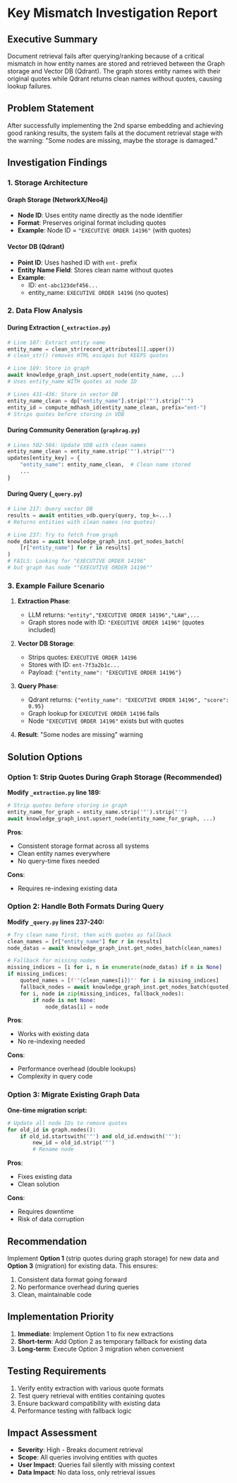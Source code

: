 # Key Mismatch Investigation Report

## Executive Summary
Document retrieval fails after querying/ranking because of a critical mismatch in how entity names are stored and retrieved between the Graph storage and Vector DB (Qdrant). The graph stores entity names with their original quotes while Qdrant returns clean names without quotes, causing lookup failures.

## Problem Statement
After successfully implementing the 2nd sparse embedding and achieving good ranking results, the system fails at the document retrieval stage with the warning: "Some nodes are missing, maybe the storage is damaged."

## Investigation Findings

### 1. Storage Architecture

#### Graph Storage (NetworkX/Neo4j)
- **Node ID**: Uses entity name directly as the node identifier
- **Format**: Preserves original format including quotes
- **Example**: Node ID = `"EXECUTIVE ORDER 14196"` (with quotes)

#### Vector DB (Qdrant)
- **Point ID**: Uses hashed ID with `ent-` prefix
- **Entity Name Field**: Stores clean name without quotes
- **Example**:
  - ID: `ent-abc123def456...`
  - entity_name: `EXECUTIVE ORDER 14196` (no quotes)

### 2. Data Flow Analysis

#### During Extraction (`_extraction.py`)
```python
# Line 107: Extract entity name
entity_name = clean_str(record_attributes[1].upper())
# clean_str() removes HTML escapes but KEEPS quotes

# Line 189: Store in graph
await knowledge_graph_inst.upsert_node(entity_name, ...)
# Uses entity_name WITH quotes as node ID

# Lines 431-436: Store in vector DB
entity_name_clean = dp["entity_name"].strip('"').strip("'")
entity_id = compute_mdhash_id(entity_name_clean, prefix="ent-")
# Strips quotes before storing in VDB
```

#### During Community Generation (`graphrag.py`)
```python
# Lines 502-504: Update VDB with clean names
entity_name_clean = entity_name.strip('"').strip("'")
updates[entity_key] = {
    "entity_name": entity_name_clean,  # Clean name stored
    ...
}
```

#### During Query (`_query.py`)
```python
# Line 217: Query vector DB
results = await entities_vdb.query(query, top_k=...)
# Returns entities with clean names (no quotes)

# Line 237: Try to fetch from graph
node_datas = await knowledge_graph_inst.get_nodes_batch(
    [r["entity_name"] for r in results]
)
# FAILS: Looking for "EXECUTIVE ORDER 14196"
# but graph has node ""EXECUTIVE ORDER 14196""
```

### 3. Example Failure Scenario

1. **Extraction Phase**:
   - LLM returns: `"entity","EXECUTIVE ORDER 14196","LAW",...`
   - Graph stores node with ID: `"EXECUTIVE ORDER 14196"` (quotes included)

2. **Vector DB Storage**:
   - Strips quotes: `EXECUTIVE ORDER 14196`
   - Stores with ID: `ent-7f3a2b1c...`
   - Payload: `{"entity_name": "EXECUTIVE ORDER 14196"}`

3. **Query Phase**:
   - Qdrant returns: `{"entity_name": "EXECUTIVE ORDER 14196", "score": 0.95}`
   - Graph lookup for `EXECUTIVE ORDER 14196` fails
   - Node `"EXECUTIVE ORDER 14196"` exists but with quotes

4. **Result**: "Some nodes are missing" warning

## Solution Options

### Option 1: Strip Quotes During Graph Storage (Recommended)
**Modify `_extraction.py` line 189:**
```python
# Strip quotes before storing in graph
entity_name_for_graph = entity_name.strip('"').strip("'")
await knowledge_graph_inst.upsert_node(entity_name_for_graph, ...)
```
**Pros**:
- Consistent storage format across all systems
- Clean entity names everywhere
- No query-time fixes needed

**Cons**:
- Requires re-indexing existing data

### Option 2: Handle Both Formats During Query
**Modify `_query.py` lines 237-240:**
```python
# Try clean name first, then with quotes as fallback
clean_names = [r["entity_name"] for r in results]
node_datas = await knowledge_graph_inst.get_nodes_batch(clean_names)

# Fallback for missing nodes
missing_indices = [i for i, n in enumerate(node_datas) if n is None]
if missing_indices:
    quoted_names = [f'"{clean_names[i]}"' for i in missing_indices]
    fallback_nodes = await knowledge_graph_inst.get_nodes_batch(quoted_names)
    for i, node in zip(missing_indices, fallback_nodes):
        if node is not None:
            node_datas[i] = node
```
**Pros**:
- Works with existing data
- No re-indexing needed

**Cons**:
- Performance overhead (double lookups)
- Complexity in query code

### Option 3: Migrate Existing Graph Data
**One-time migration script:**
```python
# Update all node IDs to remove quotes
for old_id in graph.nodes():
    if old_id.startswith('"') and old_id.endswith('"'):
        new_id = old_id.strip('"')
        # Rename node
```
**Pros**:
- Fixes existing data
- Clean solution

**Cons**:
- Requires downtime
- Risk of data corruption

## Recommendation

Implement **Option 1** (strip quotes during graph storage) for new data and **Option 3** (migration) for existing data. This ensures:
1. Consistent data format going forward
2. No performance overhead during queries
3. Clean, maintainable code

## Implementation Priority

1. **Immediate**: Implement Option 1 to fix new extractions
2. **Short-term**: Add Option 2 as temporary fallback for existing data
3. **Long-term**: Execute Option 3 migration when convenient

## Testing Requirements

1. Verify entity extraction with various quote formats
2. Test query retrieval with entities containing quotes
3. Ensure backward compatibility with existing data
4. Performance testing with fallback logic

## Impact Assessment

- **Severity**: High - Breaks document retrieval
- **Scope**: All queries involving entities with quotes
- **User Impact**: Queries fail silently with missing context
- **Data Impact**: No data loss, only retrieval issues